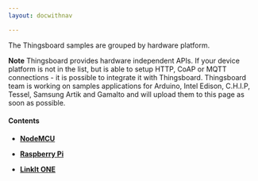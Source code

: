 ```yaml
---
layout: docwithnav

---
```


The Thingsboard samples are grouped by hardware platform. 

**Note** Thingsboard provides hardware independent APIs. 
If your device platform is not in the list, but is able to setup HTTP, CoAP or MQTT connections - it is possible to integrate it with Thingsboard.
Thingsboard team is working on samples applications for 
Arduino, Intel Edison, C.H.I.P, Tessel, Samsung Artik and Gamalto 
and will upload them to this page as soon as possible.   

#### Contents

 - [**NodeMCU**](/docs/samples/nodemcu/)

 - [**Raspberry Pi**](/docs/samples/raspberry/)
 
 - [**LinkIt ONE**](/docs/samples/linkit-one/) 
